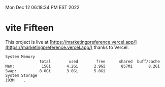 Mon Dec 12 06:18:34 PM EST 2022

# vite Fifteen


This project is live at [https://marketingpreference.vercel.app/](https://marketingpreference.vercel.app/) thanks to Vercel.

```bash
System Memory
               total        used        free      shared  buff/cache   available
Mem:            15Gi       4.2Gi       2.9Gi       857Mi       8.2Gi       9.9Gi
Swap:          8.0Gi       3.0Gi       5.0Gi
System Storage
193M	.
```
